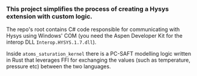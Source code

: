 ### This project simplifies the process of creating a Hysys extension with custom logic. 

The repo's root contains C# code responsible for communicating with Hysys using Windows' COM 
(you need the Aspen Developer Kit for the interop DLL `Interop.HYSYS.1.7.dll`). 

Inside `atoms_saturation_kernel` there is a PC-SAFT modelling logic written in Rust that 
leverages FFI for exchanging the values (such as temperature, pressure etc) between the two 
languages. 
